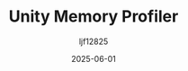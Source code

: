 ﻿---
title: "Unity Memory Profiler"
date: 2025-06-01
categories: [笔记]
tags: [Unity, Unity Tool]
author: "ljf12825"
summary: Useage of Unity Memory Profiler
---
